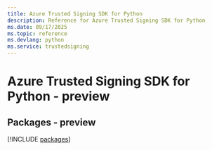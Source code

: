 ```yaml
---
title: Azure Trusted Signing SDK for Python
description: Reference for Azure Trusted Signing SDK for Python
ms.date: 09/17/2025
ms.topic: reference
ms.devlang: python
ms.service: trustedsigning
---
```

# Azure Trusted Signing SDK for Python - preview
## Packages - preview
[!INCLUDE [packages](trusted-signing-index.md)]